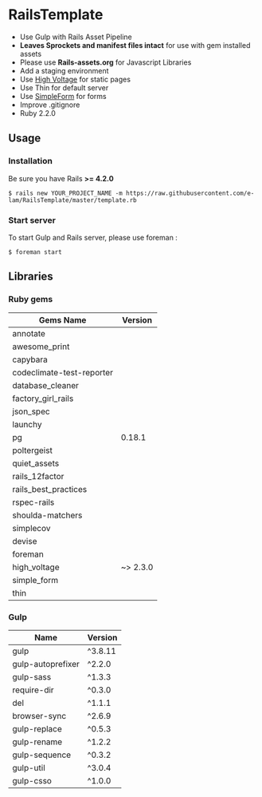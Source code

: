 # RailsTemplate

- Use Gulp with Rails Asset Pipeline
- **Leaves Sprockets and manifest files intact** for use with gem installed assets
- Please use **Rails-assets.org** for Javascript Libraries
- Add a staging environment
- Use [High Voltage](https://github.com/thoughtbot/high_voltage) for static pages
- Use Thin for default server
- Use [SimpleForm](https://github.com/plataformatec/simple_form) for forms
- Improve .gitignore 
- Ruby 2.2.0

## Usage

### Installation

Be sure you have Rails **>= 4.2.0**

```
$ rails new YOUR_PROJECT_NAME -m https://raw.githubusercontent.com/e-lam/RailsTemplate/master/template.rb
```

### Start server

To start Gulp and Rails server, please use foreman :

```
$ foreman start
```
  
## Libraries

### Ruby gems

| Gems Name                 | Version           |
|---------------------------|-------------------|
| annotate                  |                   |
| awesome_print             |                   |
| capybara                  |                   |
| codeclimate-test-reporter |                   |
| database_cleaner          |                   |
| factory_girl_rails        |                   |
| json_spec                 |                   |
| launchy                   |                   |
| pg                        | 0.18.1            |
| poltergeist               |                   |
| quiet_assets              |                   |
| rails_12factor            |                   |
| rails_best_practices      |                   |
| rspec-rails               |                   |
| shoulda-matchers          |                   |
| simplecov                 |                   |
| devise                    |                   |
| foreman                   |                   |
| high_voltage              | ~> 2.3.0          |
| simple_form               |                   |
| thin                      |                   |

### Gulp

| Name              | Version |
| ----------------- | ------- |
| gulp              | ^3.8.11 |
| gulp-autoprefixer | ^2.2.0  |
| gulp-sass         | ^1.3.3  |
| require-dir       | ^0.3.0  |
| del               | ^1.1.1  |
| browser-sync      | ^2.6.9  |
| gulp-replace      | ^0.5.3  |
| gulp-rename       | ^1.2.2  |
| gulp-sequence     | ^0.3.2  |
| gulp-util         | ^3.0.4  |
| gulp-csso         | ^1.0.0  |
